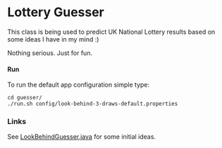 Lottery Guesser
===

This class is being used to predict UK National Lottery results based on some ideas I have in my mind :)

Nothing serious. Just for fun.


#### Run

To run the default app configuration simple type:

```
cd guesser/
./run.sh config/look-behind-3-draws-default.properties
```


### Links

See [LookBehindGuesser.java](guesser/src/main/java/com/pobls/lottery/guessers/LookBehindGuesser.java) for some initial ideas.



